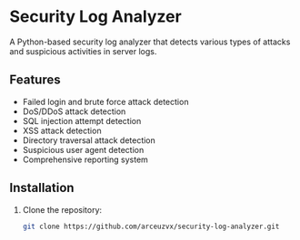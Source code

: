 # Security Log Analyzer

A Python-based security log analyzer that detects various types of attacks and suspicious activities in server logs.

## Features

- Failed login and brute force attack detection
- DoS/DDoS attack detection
- SQL injection attempt detection
- XSS attack detection
- Directory traversal attack detection
- Suspicious user agent detection
- Comprehensive reporting system

## Installation

1. Clone the repository:
   ```bash
   git clone https://github.com/arceuzvx/security-log-analyzer.git
   
